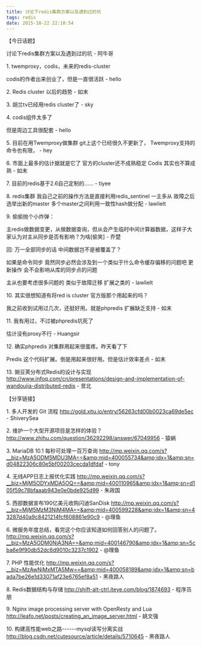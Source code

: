 ```yaml
---
title: 讨论下redis集群方案以及遇到过的坑
tags: redis
date: 2015-10-22 22:10:54
---
```


【今日话题】

讨论下redis集群方案以及遇到过的坑 - 阿牛哥

1\. twemproxy，codis，未来的redis-cluster

codis的作者出来创业了，但是一直很活跃 - hello

2\. Redis cluster 以后的趋势 - 如末

3\. 胡兰tv已经用redis cluster了 - sky

4\. codis组件太多了

但是周边工具很配套 - hello

5\. 目前在用Twemproxy做集群 git上这个已经很久不更新了， Twemproxy支持的命令也有限， - hey

6\. 市面上最多的估计据就是它了 官方的cluster还不成熟稳定 Codis 其实也不算成熟 - 如末

7\. 目前的redis基于2.6自己定制的...... - tiyee

8\. redis集群 我自己之前的操作方法是直接利用redis_sentinel 一主多从 故障之后 选举出新的master 多个master之间利用一致性hash做分配 - lawlielt

9\. 偷偷抛个小炸弹：

主redis做数据变更，从做数据查询，但从会产生临时中间计算器数据，这样子大家认为对主从同步是否有影响？为啥[偷笑] - 乔楚

回: 万一全部同步的话 中间数据岂不是被覆盖了？

如果是命令同步 竟然同步必然会涉及到一个类似于什么命令缓存偏移的问题吧 更新操作 会不会影响从库的同步点的问题

主从也要考虑很多问题的 类似于故障迁移 扩展之类的 - lawlielt

10\. 其实很想知道有将red is cluster 官方版那个用起来的吗？

我之前收到试用过几次，还挺好用。就是phpredis 扩展缺乏支持 - 如末

11\. 我有用过，不过被phpredis坑死了

估计没有proxy不行 - Huangsir

12\. 确实phpredis 对集群用起来很蛋疼。昨天看了下

Predis 这个代码扩展。倒是用起来很好用。但是估计效率差点 - 如末

13\. 豌豆荚分布式Redis的设计与实现 http://www.infoq.com/cn/presentations/design-and-implementation-of-wandoujia-distributed-redis - 昱北

【分享链接】

1\. 多人开发的 Git 流程 http://gold.xitu.io/entry/56263cfd00b0023ca69de5ec - ShiverySea

2\. 维护一个大型开源项目是怎样的体验？ http://www.zhihu.com/question/36292298/answer/67049956 - 猿蜗

3\. MariaDB 10.1 每秒可处理一百万查询 http://mp.weixin.qq.com/s?__biz=MzA5ODM5MDU3MA==&amp;mid=400055734&amp;idx=1&amp;sn=d04822306c80e5bf00203cecda1dfdaf - tony

4\. 无线APP日志上报优化实践 http://mp.weixin.qq.com/s?__biz=MjM5ODYxMDA5OQ==&amp;mid=400110965&amp;idx=1&amp;sn=d105f59c78bfaaab943e0e0bde925d99 - 朱政国

5\. 西部数据宣布190亿美元收购闪迪SanDisk http://mp.weixin.qq.com/s?__biz=MjM5MzM3NjM4MA==&amp;mid=400599228&amp;idx=1&amp;sn=43287d40a9c8421214fcf608861e90c9 - @理鱼

6\. 微服务年度总结，看完这个你应该知道如何回答别人的问题了。 http://mp.weixin.qq.com/s?__biz=MzA5ODM0NjA3NA==&amp;mid=400146790&amp;idx=1&amp;sn=5cba6e9f90db52dc6d9010c3237c1902 - @理鱼

7\. PHP 性能优化 http://mp.weixin.qq.com/s?__biz=MzAwNjMxMTA5Mw==&amp;mid=400058189&amp;idx=1&amp;sn=bada7be26e1d33071af23e6765ef8a51 - 黑夜路人

8\. Redis数据结构与存储 http://shift-alt-ctrl.iteye.com/blog/1874693 - 程序员朋

9\. Nginx image processing server with OpenResty and Lua http://leafo.net/posts/creating_an_image_server.html - 姚文强

10\. 构建高性能web之路------mysql读写分离实战 http://blog.csdn.net/cutesource/article/details/5710645 - 黑夜路人
